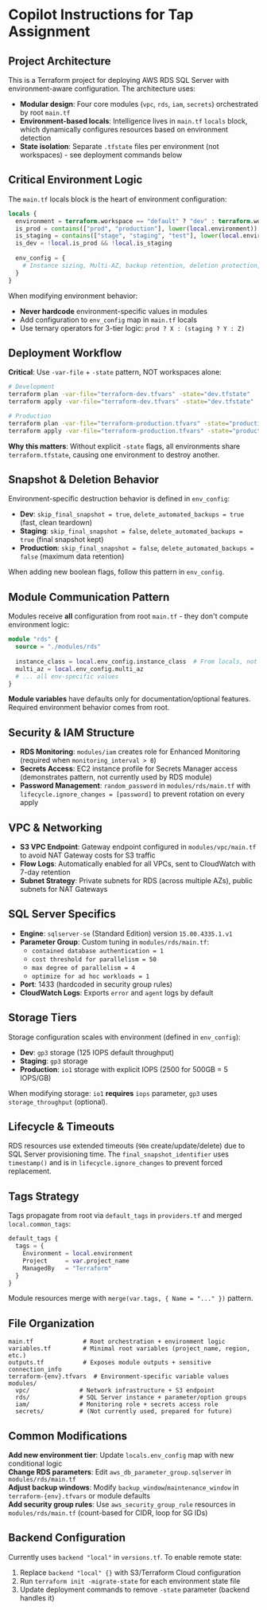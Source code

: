 # Copilot Instructions for Tap Assignment

## Project Architecture

This is a Terraform project for deploying AWS RDS SQL Server with environment-aware configuration. The architecture uses:

- **Modular design**: Four core modules (`vpc`, `rds`, `iam`, `secrets`) orchestrated by root `main.tf`
- **Environment-based locals**: Intelligence lives in `main.tf` `locals` block, which dynamically configures resources based on environment detection
- **State isolation**: Separate `.tfstate` files per environment (not workspaces) - see deployment commands below

## Critical Environment Logic

The `main.tf` locals block is the heart of environment configuration:

```terraform
locals {
  environment = terraform.workspace == "default" ? "dev" : terraform.workspace
  is_prod = contains(["prod", "production"], lower(local.environment))
  is_staging = contains(["stage", "staging", "test"], lower(local.environment))
  is_dev = !local.is_prod && !local.is_staging
  
  env_config = {
    # Instance sizing, Multi-AZ, backup retention, deletion protection, etc.
  }
}
```

When modifying environment behavior:
- **Never hardcode** environment-specific values in modules
- Add configuration to `env_config` map in `main.tf` locals
- Use ternary operators for 3-tier logic: `prod ? X : (staging ? Y : Z)`

## Deployment Workflow

**Critical**: Use `-var-file` + `-state` pattern, NOT workspaces alone:

```bash
# Development
terraform plan -var-file="terraform-dev.tfvars" -state="dev.tfstate"
terraform apply -var-file="terraform-dev.tfvars" -state="dev.tfstate"

# Production
terraform plan -var-file="terraform-production.tfvars" -state="production.tfstate"
terraform apply -var-file="terraform-production.tfvars" -state="production.tfstate"
```

**Why this matters**: Without explicit `-state` flags, all environments share `terraform.tfstate`, causing one environment to destroy another.

## Snapshot & Deletion Behavior

Environment-specific destruction behavior is defined in `env_config`:

- **Dev**: `skip_final_snapshot = true`, `delete_automated_backups = true` (fast, clean teardown)
- **Staging**: `skip_final_snapshot = false`, `delete_automated_backups = true` (final snapshot kept)
- **Production**: `skip_final_snapshot = false`, `delete_automated_backups = false` (maximum data retention)

When adding new boolean flags, follow this pattern in `env_config`.

## Module Communication Pattern

Modules receive **all** configuration from root `main.tf` - they don't compute environment logic:

```terraform
module "rds" {
  source = "./modules/rds"
  
  instance_class = local.env_config.instance_class  # From locals, not module defaults
  multi_az = local.env_config.multi_az
  # ... all env-specific values
}
```

**Module variables** have defaults only for documentation/optional features. Required environment behavior comes from root.

## Security & IAM Structure

- **RDS Monitoring**: `modules/iam` creates role for Enhanced Monitoring (required when `monitoring_interval > 0`)
- **Secrets Access**: EC2 instance profile for Secrets Manager access (demonstrates pattern, not currently used by RDS module)
- **Password Management**: `random_password` in `modules/rds/main.tf` with `lifecycle.ignore_changes = [password]` to prevent rotation on every apply

## VPC & Networking

- **S3 VPC Endpoint**: Gateway endpoint configured in `modules/vpc/main.tf` to avoid NAT Gateway costs for S3 traffic
- **Flow Logs**: Automatically enabled for all VPCs, sent to CloudWatch with 7-day retention
- **Subnet Strategy**: Private subnets for RDS (across multiple AZs), public subnets for NAT Gateways

## SQL Server Specifics

- **Engine**: `sqlserver-se` (Standard Edition) version `15.00.4335.1.v1`
- **Parameter Group**: Custom tuning in `modules/rds/main.tf`:
  - `contained database authentication = 1`
  - `cost threshold for parallelism = 50`
  - `max degree of parallelism = 4`
  - `optimize for ad hoc workloads = 1`
- **Port**: 1433 (hardcoded in security group rules)
- **CloudWatch Logs**: Exports `error` and `agent` logs by default

## Storage Tiers

Storage configuration scales with environment (defined in `env_config`):

- **Dev**: `gp3` storage (125 IOPS default throughput)
- **Staging**: `gp3` storage
- **Production**: `io1` storage with explicit IOPS (2500 for 500GB = 5 IOPS/GB)

When modifying storage: `io1` **requires** `iops` parameter, `gp3` uses `storage_throughput` (optional).

## Lifecycle & Timeouts

RDS resources use extended timeouts (`90m` create/update/delete) due to SQL Server provisioning time. The `final_snapshot_identifier` uses `timestamp()` and is in `lifecycle.ignore_changes` to prevent forced replacement.

## Tags Strategy

Tags propagate from root via `default_tags` in `providers.tf` and merged `local.common_tags`:

```terraform
default_tags {
  tags = {
    Environment = local.environment
    Project     = var.project_name
    ManagedBy   = "Terraform"
  }
}
```

Module resources merge with `merge(var.tags, { Name = "..." })` pattern.

## File Organization

```
main.tf              # Root orchestration + environment logic
variables.tf         # Minimal root variables (project_name, region, etc.)
outputs.tf           # Exposes module outputs + sensitive connection_info
terraform-{env}.tfvars  # Environment-specific variable values
modules/
  vpc/              # Network infrastructure + S3 endpoint
  rds/              # SQL Server instance + parameter/option groups
  iam/              # Monitoring role + secrets access role
  secrets/          # (Not currently used, prepared for future)
```

## Common Modifications

**Add new environment tier**: Update `locals.env_config` map with new conditional logic  
**Change RDS parameters**: Edit `aws_db_parameter_group.sqlserver` in `modules/rds/main.tf`  
**Adjust backup windows**: Modify `backup_window`/`maintenance_window` in `terraform-{env}.tfvars` or module defaults  
**Add security group rules**: Use `aws_security_group_rule` resources in `modules/rds/main.tf` (count-based for CIDR, loop for SG IDs)

## Backend Configuration

Currently uses `backend "local"` in `versions.tf`. To enable remote state:

1. Replace `backend "local" {}` with S3/Terraform Cloud configuration
2. Run `terraform init -migrate-state` for each environment state file
3. Update deployment commands to remove `-state` parameter (backend handles it)
